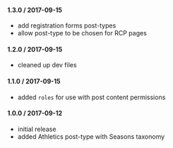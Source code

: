 #### 1.3.0 / 2017-09-15
* add registration forms post-types
* allow post-type to be chosen for RCP pages

#### 1.2.0 / 2017-09-15
* cleaned up dev files

#### 1.1.0 / 2017-09-15
* added `roles` for use with post content permissions

#### 1.0.0 / 2017-09-12
* initial release
* added Athletics post-type with Seasons taxonomy
